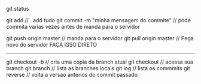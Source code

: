 git status

git add // . add tudo 
git commit -m "minha mensagem do commite" // pode commita varias vezes antes de manda para o servidor

git push origin master // manda para o servidor 
git pull origin master // Pega novo do servidor FAÇA ISSO DIRETO

------------------------------------------------------ 
git checkout -b // cria uma copia da branch atual 
git checkout // acessa sua branch 
git branch // lista as branches locais 
git log // lista os commmits 
git reverse // volta a versao anterios do commit passado